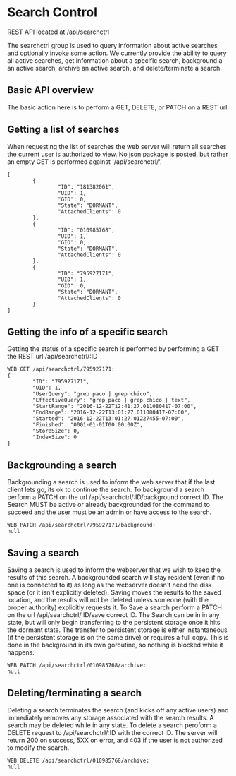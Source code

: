 # Search Control

REST API located at /api/searchctrl

The searchctrl group is used to query information about active searches and optionally invoke some action.  We currently provide the ability to query all active searches, get information about a specific search, background a an active search, archive an active search, and delete/terminate a search.

## Basic API overview

The basic action here is to perform a GET, DELETE, or PATCH on a REST url

## Getting a list of searches
When requesting the list of searches the web server will return all searches the current user is authorized to view.  No json package is posted, but rather an empty GET is performed against '/api/searchctrl/'.  

```
[
        {
                "ID": "181382061",
                "UID": 1,
                "GID": 0,
                "State": "DORMANT",
                "AttachedClients": 0
        },
        {
                "ID": "010985768",
                "UID": 1,
                "GID": 0,
                "State": "DORMANT",
                "AttachedClients": 0
        },
        {
                "ID": "795927171",
                "UID": 1,
                "GID": 0,
                "State": "DORMANT",
                "AttachedClients": 0
        }
]
```

## Getting the info of a specific search
Getting the status of a specific search is performed by performing a GET the REST url /api/searchctrl/:ID

```
WEB GET /api/searchctrl/795927171:
{
        "ID": "795927171",
        "UID": 1,
        "UserQuery": "grep paco | grep chico",
        "EffectiveQuery": "grep paco | grep chico | text",
        "StartRange": "2016-12-22T12:41:27.011080417-07:00",
        "EndRange": "2016-12-22T13:01:27.011080417-07:00",
        "Started": "2016-12-22T13:01:27.01227455-07:00",
        "Finished": "0001-01-01T00:00:00Z",
        "StoreSize": 0,
        "IndexSize": 0
}
```

## Backgrounding a search

Backgrounding a search is used to inform the web server that if the last client lets go, its ok to continue the search.  To background a search perform a PATCH on the url /api/searchctrl/:ID/background correct ID.   The Search MUST be active or already backgrounded for the command to succeed and the user must be an admin or have access to the search.

```
WEB PATCH /api/searchctrl/795927171/background:
null
```

## Saving a search

Saving a search is used to inform the webserver that we wish to keep the results of this search.  A backgrounded search will stay resident (even if no one is connected to it) as long as the webserver doesn't need the disk space (or it isn't explicitly deleted).  Saving moves the results to the saved location, and the results will not be deleted unless someone (with the proper authority) explicitly requests it.  To Save a search perform a PATCH on the url /api/searchctrl/:ID/save correct ID.   The Search can be in in any state, but will only begin transferring to the persistent storage once it hits the dormant state.  The transfer to persistent storage is either instantaneous (if the persistent storage is on the same drive) or requires a full copy.  This is done in the background in its own goroutine, so nothing is blocked while it happens.

```
WEB PATCH /api/searchctrl/010985768/archive:
null
```

## Deleting/terminating a search

Deleting a search terminates the search (and kicks off any active users) and immediately removes any storage associated with the search results.  A search may be deleted while in any state.  To delete a search peroform a DELETE request to /api/searchctrl/:ID with the correct ID.  The server will return 200 on success, 5XX on error, and 403 if the user is not authorized to modify the search.

```
WEB DELETE /api/searchctrl/010985768/archive:
null
```